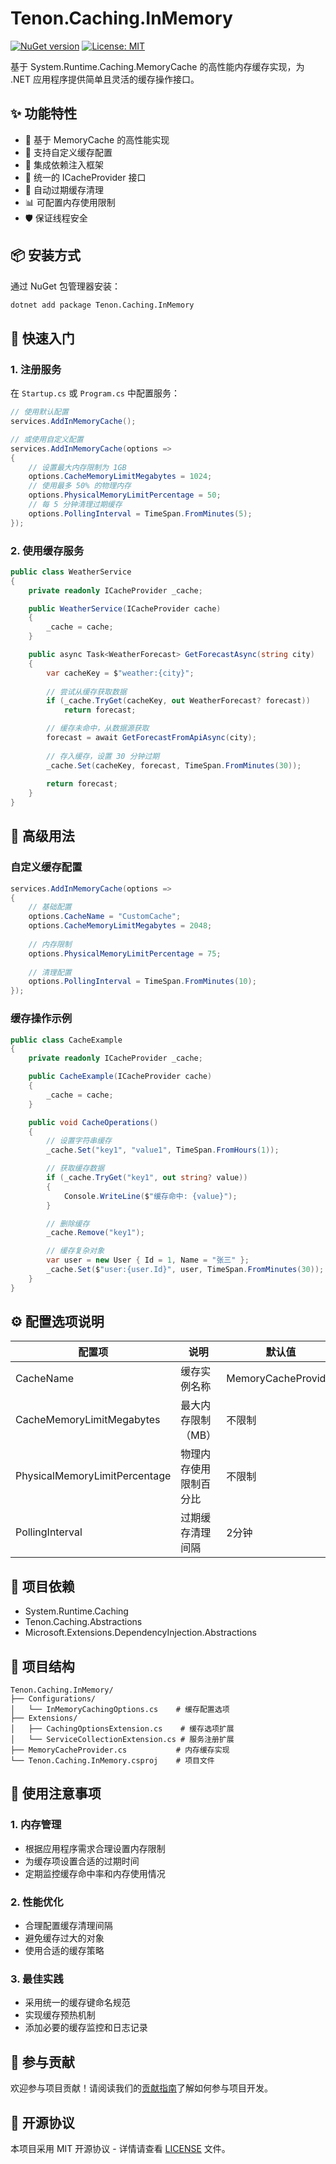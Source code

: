 # Tenon.Caching.InMemory

[![NuGet version](https://badge.fury.io/nu/Tenon.Caching.InMemory.svg)](https://badge.fury.io/nu/Tenon.Caching.InMemory)
[![License: MIT](https://img.shields.io/badge/License-MIT-yellow.svg)](https://opensource.org/licenses/MIT)

基于 System.Runtime.Caching.MemoryCache 的高性能内存缓存实现，为 .NET 应用程序提供简单且灵活的缓存操作接口。

## ✨ 功能特性

- 🚀 基于 MemoryCache 的高性能实现
- 🔧 支持自定义缓存配置
- 💉 集成依赖注入框架
- 🎯 统一的 ICacheProvider 接口
- 🔄 自动过期缓存清理
- 📊 可配置内存使用限制
- 🛡️ 保证线程安全

## 📦 安装方式

通过 NuGet 包管理器安装：
```bash
dotnet add package Tenon.Caching.InMemory
```

## 🚀 快速入门

### 1. 注册服务
在 `Startup.cs` 或 `Program.cs` 中配置服务：

```csharp
// 使用默认配置
services.AddInMemoryCache();

// 或使用自定义配置
services.AddInMemoryCache(options =>
{
    // 设置最大内存限制为 1GB
    options.CacheMemoryLimitMegabytes = 1024;    
    // 使用最多 50% 的物理内存
    options.PhysicalMemoryLimitPercentage = 50;  
    // 每 5 分钟清理过期缓存
    options.PollingInterval = TimeSpan.FromMinutes(5); 
});
```

### 2. 使用缓存服务

```csharp
public class WeatherService
{
    private readonly ICacheProvider _cache;

    public WeatherService(ICacheProvider cache)
    {
        _cache = cache;
    }

    public async Task<WeatherForecast> GetForecastAsync(string city)
    {
        var cacheKey = $"weather:{city}";
        
        // 尝试从缓存获取数据
        if (_cache.TryGet(cacheKey, out WeatherForecast? forecast))
            return forecast;

        // 缓存未命中，从数据源获取
        forecast = await GetForecastFromApiAsync(city);
        
        // 存入缓存，设置 30 分钟过期
        _cache.Set(cacheKey, forecast, TimeSpan.FromMinutes(30));
        
        return forecast;
    }
}
```

## 📖 高级用法

### 自定义缓存配置

```csharp
services.AddInMemoryCache(options =>
{
    // 基础配置
    options.CacheName = "CustomCache";
    options.CacheMemoryLimitMegabytes = 2048;
    
    // 内存限制
    options.PhysicalMemoryLimitPercentage = 75;
    
    // 清理配置
    options.PollingInterval = TimeSpan.FromMinutes(10);
});
```

### 缓存操作示例

```csharp
public class CacheExample
{
    private readonly ICacheProvider _cache;

    public CacheExample(ICacheProvider cache)
    {
        _cache = cache;
    }

    public void CacheOperations()
    {
        // 设置字符串缓存
        _cache.Set("key1", "value1", TimeSpan.FromHours(1));

        // 获取缓存数据
        if (_cache.TryGet("key1", out string? value))
        {
            Console.WriteLine($"缓存命中: {value}");
        }

        // 删除缓存
        _cache.Remove("key1");

        // 缓存复杂对象
        var user = new User { Id = 1, Name = "张三" };
        _cache.Set($"user:{user.Id}", user, TimeSpan.FromMinutes(30));
    }
}
```

## ⚙️ 配置选项说明

| 配置项 | 说明 | 默认值 |
|------|------|--------|
| CacheName | 缓存实例名称 | MemoryCacheProvider |
| CacheMemoryLimitMegabytes | 最大内存限制（MB） | 不限制 |
| PhysicalMemoryLimitPercentage | 物理内存使用限制百分比 | 不限制 |
| PollingInterval | 过期缓存清理间隔 | 2分钟 |

## 🔨 项目依赖

- System.Runtime.Caching
- Tenon.Caching.Abstractions
- Microsoft.Extensions.DependencyInjection.Abstractions

## 📁 项目结构

```
Tenon.Caching.InMemory/
├── Configurations/
│   └── InMemoryCachingOptions.cs    # 缓存配置选项
├── Extensions/
│   ├── CachingOptionsExtension.cs    # 缓存选项扩展
│   └── ServiceCollectionExtension.cs # 服务注册扩展
├── MemoryCacheProvider.cs           # 内存缓存实现
└── Tenon.Caching.InMemory.csproj    # 项目文件
```

## 📝 使用注意事项

### 1. 内存管理
- 根据应用程序需求合理设置内存限制
- 为缓存项设置合适的过期时间
- 定期监控缓存命中率和内存使用情况

### 2. 性能优化
- 合理配置缓存清理间隔
- 避免缓存过大的对象
- 使用合适的缓存策略

### 3. 最佳实践
- 采用统一的缓存键命名规范
- 实现缓存预热机制
- 添加必要的缓存监控和日志记录

## 🤝 参与贡献

欢迎参与项目贡献！请阅读我们的[贡献指南](../CONTRIBUTING.md)了解如何参与项目开发。

## 📄 开源协议

本项目采用 MIT 开源协议 - 详情请查看 [LICENSE](../LICENSE) 文件。
